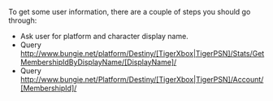 To get some user information, there are a couple of steps you should go through:

* Ask user for platform and character display name.
* Query http://www.bungie.net/platform/Destiny/[TigerXbox|TigerPSN]/Stats/GetMembershipIdByDisplayName/[DisplayName]/
* Query http://www.bungie.net/Platform/Destiny/[TigerXbox|TigerPSN]/Account/[MembershipId]/

